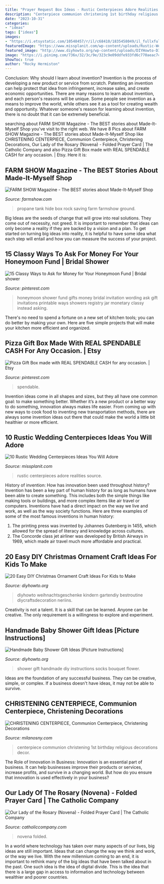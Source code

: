 ```yaml
---
title: "Prayer Request Box Ideas - Rustic Centerpieces Adore Realities Source"
description: "Centerpiece communion christening 1st birthday religious decorations decor"
date: "2023-10-31"
categories:
- "ideas"
tags: ["ideas"]
images:
- "https://i.etsystatic.com/10548457/r/il/c68410/1835458049/il_fullxfull.1835458049_mvb6.jpg"
featuredImage: "https://www.missplanit.com/wp-content/uploads/Rustic-Wedding-Pic-3.jpg"
featured_image: "http://www.diyhowto.org/wp-content/uploads/DIYHowto-DIY-Christmas-Ornament-Craft-Ideas-For-Kids-09.jpg"
image: "https://i.pinimg.com/736x/32/3c/9e/323c9e09ddfe933fd6c770aeac7c29b7--honeymoon-gifts-honeymoon-ideas.jpg"
ShowToc: true
author: "Rocky Hermiston"
---
```



Conclusion: Why should I learn about invention?
Invention is the process of developing a new product or service from scratch. Patenting an invention can help protect that idea from infringement, increase sales, and create economic opportunities. There are many reasons to learn about invention, and each person's reasons will be unique. Some people see invention as a means to improve the world, while others see it as a tool for creating wealth and opportunity. Whatever someone's reason for learning about invention, there is no doubt that it can be extremely beneficial.

	

		
searching about FARM SHOW Magazine - The BEST stories about Made-It-Myself Shop you've visit to the right web. We have 8 Pics about FARM SHOW Magazine - The BEST stories about Made-It-Myself Shop like CHRISTENING CENTERPIECE, Communion Centerpiece, Christening Decorations, Our Lady of the Rosary (Novena) - Folded Prayer Card | The Catholic Company and also Pizza Gift Box made with REAL SPENDABLE CASH for any occasion. | Etsy. Here it is:
		
    
## FARM SHOW Magazine - The BEST Stories About Made-It-Myself Shop

<img loading=lazy src="https://www.farmshow.com/images/articles/34/4/9703_l.jpg" onerror="this.onerror=null;this.src='https://tse4.mm.bing.net/th?id=OIP.884ABC6jtmFbhNTbPkDr0wHaFh&amp;pid=15.1';" alt="FARM SHOW Magazine - The BEST stories about Made-It-Myself Shop">

_Source: farmshow.com_

>propane tank hide box rock saving farm farmshow ground. 

	

Big Ideas are the seeds of change that will grow into real solutions. They come out of necessity, not greed. It is important to remember that ideas can only become a reality if they are backed by a vision and a plan. To get started on turning big ideas into reality, it is helpful to have some idea what each step will entail and how you can measure the success of your project.

    
## 15 Classy Ways To Ask For Money For Your Honeymoon Fund | Bridal Shower

<img loading=lazy src="https://i.pinimg.com/736x/32/3c/9e/323c9e09ddfe933fd6c770aeac7c29b7--honeymoon-gifts-honeymoon-ideas.jpg" onerror="this.onerror=null;this.src='https://tse2.mm.bing.net/th?id=OIP.RuOnJwd3lFXyVF1vsQ2eOAHaGs&amp;pid=15.1';" alt="15 Classy Ways to Ask for Money for Your Honeymoon Fund | Bridal shower">

_Source: pinterest.com_

>honeymoon shower fund gifts money bridal invitation wording ask gift invitations printable ways showers registry jar monetary classy instead asking. 

	

There's no need to spend a fortune on a new set of kitchen tools; you can do better by making your own. Here are five simple projects that will make your kitchen more efficient and organized.

    
## Pizza Gift Box Made With REAL SPENDABLE CASH For Any Occasion. | Etsy

<img loading=lazy src="https://i.pinimg.com/736x/ff/8b/be/ff8bbe5602dc2ce3eead2ff4c6fe0ef7.jpg" onerror="this.onerror=null;this.src='https://tse3.mm.bing.net/th?id=OIP._DwUiqDH5cQSYYS0plq2lgHaJ4&amp;pid=15.1';" alt="Pizza Gift Box made with REAL SPENDABLE CASH for any occasion. | Etsy">

_Source: pinterest.com_

>spendable. 

	

Invention ideas come in all shapes and sizes, but they all have one common goal: to make something better. Whether it’s a new product or a better way to do something, innovation always makes life easier. From coming up with new ways to cook food to inventing new transportation methods, there are always some invention ideas out there that could make the world a little bit healthier or more efficient.

    
## 10 Rustic Wedding Centerpieces Ideas You Will Adore

<img loading=lazy src="https://www.missplanit.com/wp-content/uploads/Rustic-Wedding-Pic-3.jpg" onerror="this.onerror=null;this.src='https://tse3.mm.bing.net/th?id=OIP.f7fe1XClnVq389BX4vk87QHaLW&amp;pid=15.1';" alt="10 Rustic Wedding Centerpieces Ideas You Will Adore">

_Source: missplanit.com_

>rustic centerpieces adore realities source. 

	

History of invention: How has innovation been used throughout history?
Invention has been a key part of human history for as long as humans have been able to create something. This includes both the simple things like making tools or buildings, and more complex items like air travel or computers. Inventions have had a direct impact on the way we live and work, as well as the way society functions. 
Here are three examples of some of the most famous inventions in human history: 

1) The printing press was invented by Johannes Gutenberg in 1455, which allowed for the spread of literacy and knowledge across cultures. 
2) The Concorde class jet airliner was developed by British Airways in 1969, which made air travel much more affordable and practical.

    
## 20 Easy DIY Christmas Ornament Craft Ideas For Kids To Make

<img loading=lazy src="http://www.diyhowto.org/wp-content/uploads/DIYHowto-DIY-Christmas-Ornament-Craft-Ideas-For-Kids-09.jpg" onerror="this.onerror=null;this.src='https://tse2.mm.bing.net/th?id=OIP.QLAnxlVD9X6fELg7W7S0-AHaM_&amp;pid=15.1';" alt="20 Easy DIY Christmas Ornament Craft Ideas For Kids to Make">

_Source: diyhowto.org_

>diyhowto weihnachtsgeschenke kindern gartendiy bestroutine diycraftsdecoration neriins. 

	

Creativity is not a talent. It is a skill that can be learned. Anyone can be creative. The only requirement is a willingness to explore and experiment.

    
## Handmade Baby Shower Gift Ideas [Picture Instructions]

<img loading=lazy src="http://www.diyhowto.org/wp-content/uploads/DIY-Baby-Socks-Flower-Bouquet-Handmade-Baby-Shower-Gift-Ideas-DIYHowto.jpg" onerror="this.onerror=null;this.src='https://tse1.mm.bing.net/th?id=OIP.m9mPRnj6MQfwrK72reuDmAHaNQ&amp;pid=15.1';" alt="Handmade Baby Shower Gift Ideas [Picture Instructions]">

_Source: diyhowto.org_

>shower gift handmade diy instructions socks bouquet flower. 

	

Ideas are the foundation of any successful business. They can be creative, simple, or complex. If a business doesn't have ideas, it may not be able to survive.

    
## CHRISTENING CENTERPIECE, Communion Centerpiece, Christening Decorations

<img loading=lazy src="https://i.etsystatic.com/10548457/r/il/c68410/1835458049/il_fullxfull.1835458049_mvb6.jpg" onerror="this.onerror=null;this.src='https://tse2.mm.bing.net/th?id=OIP.zBg0ybl5PFgwWOIBJc8HvgHaJ4&amp;pid=15.1';" alt="CHRISTENING CENTERPIECE, Communion Centerpiece, Christening Decorations">

_Source: milanosny.com_

>centerpiece communion christening 1st birthday religious decorations decor. 

	

The Role of Innovation in Business:
Innovation is an essential part of business. It can help businesses improve their products or services, increase profits, and survive in a changing world. But how do you ensure that innovation is used effectively in your business?

    
## Our Lady Of The Rosary (Novena) - Folded Prayer Card | The Catholic Company

<img loading=lazy src="http://static.trinityroad.com/prod/500/our-lady-rosary-novena-folded-prayer-card-2015252.jpg" onerror="this.onerror=null;this.src='https://tse1.mm.bing.net/th?id=OIP.z9n9npzRlUGF7YH5oP00pwHaHa&amp;pid=15.1';" alt="Our Lady of the Rosary (Novena) - Folded Prayer Card | The Catholic Company">

_Source: catholiccompany.com_

>novena folded. 

	

In a world where technology has taken over many aspects of our lives, big ideas are still important. Ideas that can change the way we think and work, or the way we live. With the new millennium coming to an end, it is important to rethink many of the big ideas that have been talked about in the past. One such idea is the idea of digital divide. This is the idea that there is a large gap in access to information and technology between wealthier and poorer countries.

